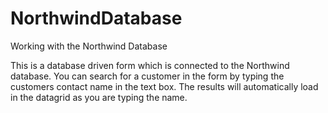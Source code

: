 # NorthwindDatabase
Working with the Northwind Database 

This is a database driven form which is connected to the Northwind database. You can search for a customer in the form by typing the
customers contact name in the text box. The results will automatically load in the datagrid as you are typing the name.
